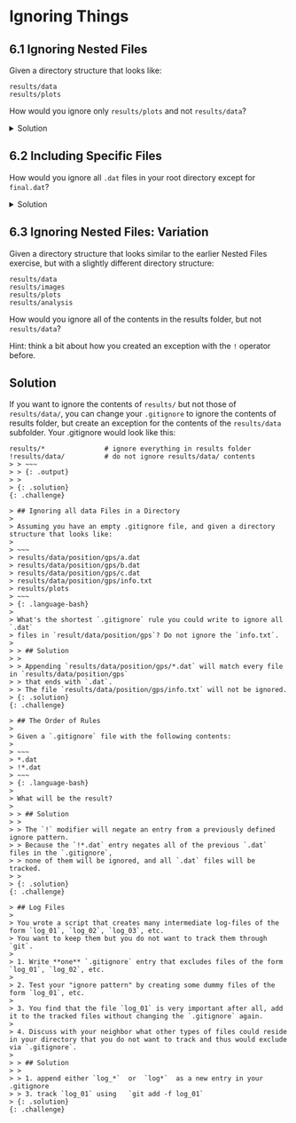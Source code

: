# Ignoring Things

 ## 6.1 Ignoring Nested Files

 Given a directory structure that looks like:

 ~~~
 results/data
 results/plots
 ~~~

 How would you ignore only `results/plots` and not `results/data`?
<details>
<summary>Solution</summary>

If you only want to ignore the contents of `results/plots`, you can change your `.gitignore` to ignore only the `/plots/` subfolder by adding the following line to your .gitignore:
~~~
results/plots/
~~~
This line will ensure only the contents of `results/plots` is ignored, and
not the contents of `results/data`.

As with most programming issues, there are a few alternative ways that one may ensure this ignore rule is followed.
</details>


## 6.2 Including Specific Files

 How would you ignore all `.dat` files in your root directory except for
 `final.dat`?
<details>
<summary>Solution</summary>

 You would add the following two lines to your .gitignore:

 ~~~
 *.dat           # ignore all data files
 !final.dat      # except final.data
 ~~~

 The exclamation point operator will include a previously excluded entry.

 Note also that because you've previously committed `.dat` files in this
 lesson they will not be ignored with this new rule. Only future additions
 of `.dat` files added to the root directory will be ignored.
</details>

 ## 6.3 Ignoring Nested Files: Variation

 Given a directory structure that looks similar to the earlier Nested Files
 exercise, but with a slightly different directory structure:

 ~~~
 results/data
 results/images
 results/plots
 results/analysis
 ~~~

 How would you ignore all of the contents in the results folder, but not `results/data`?

 Hint: think a bit about how you created an exception with the `!` operator
before.

 ## Solution

 If you want to ignore the contents of `results/` but not those of `results/data/`, you can change your `.gitignore` to ignore
 the contents of results folder, but create an exception for the contents of the `results/data` subfolder. Your .gitignore would look like this:

 ~~~
 results/*               # ignore everything in results folder
 !results/data/          # do not ignore results/data/ contents
> > ~~~
> > {: .output}
> >
> {: .solution}
{: .challenge}

> ## Ignoring all data Files in a Directory
>
> Assuming you have an empty .gitignore file, and given a directory structure that looks like:
>
> ~~~
> results/data/position/gps/a.dat
> results/data/position/gps/b.dat
> results/data/position/gps/c.dat
> results/data/position/gps/info.txt
> results/plots
> ~~~
> {: .language-bash}
>
> What's the shortest `.gitignore` rule you could write to ignore all `.dat`
> files in `result/data/position/gps`? Do not ignore the `info.txt`.
>
> > ## Solution
> >
> > Appending `results/data/position/gps/*.dat` will match every file in `results/data/position/gps`
> > that ends with `.dat`.
> > The file `results/data/position/gps/info.txt` will not be ignored.
> {: .solution}
{: .challenge}

> ## The Order of Rules
>
> Given a `.gitignore` file with the following contents:
>
> ~~~
> *.dat
> !*.dat
> ~~~
> {: .language-bash}
>
> What will be the result?
>
> > ## Solution
> >
> > The `!` modifier will negate an entry from a previously defined ignore pattern.
> > Because the `!*.dat` entry negates all of the previous `.dat` files in the `.gitignore`,
> > none of them will be ignored, and all `.dat` files will be tracked.
> >
> {: .solution}
{: .challenge}

> ## Log Files
>
> You wrote a script that creates many intermediate log-files of the form `log_01`, `log_02`, `log_03`, etc.
> You want to keep them but you do not want to track them through `git`.
>
> 1. Write **one** `.gitignore` entry that excludes files of the form `log_01`, `log_02`, etc.
>
> 2. Test your "ignore pattern" by creating some dummy files of the form `log_01`, etc.
>
> 3. You find that the file `log_01` is very important after all, add it to the tracked files without changing the `.gitignore` again.
>
> 4. Discuss with your neighbor what other types of files could reside in your directory that you do not want to track and thus would exclude via `.gitignore`.
>
> > ## Solution
> >
> > 1. append either `log_*`  or  `log*`  as a new entry in your .gitignore
> > 3. track `log_01` using   `git add -f log_01`
> {: .solution}
{: .challenge}
